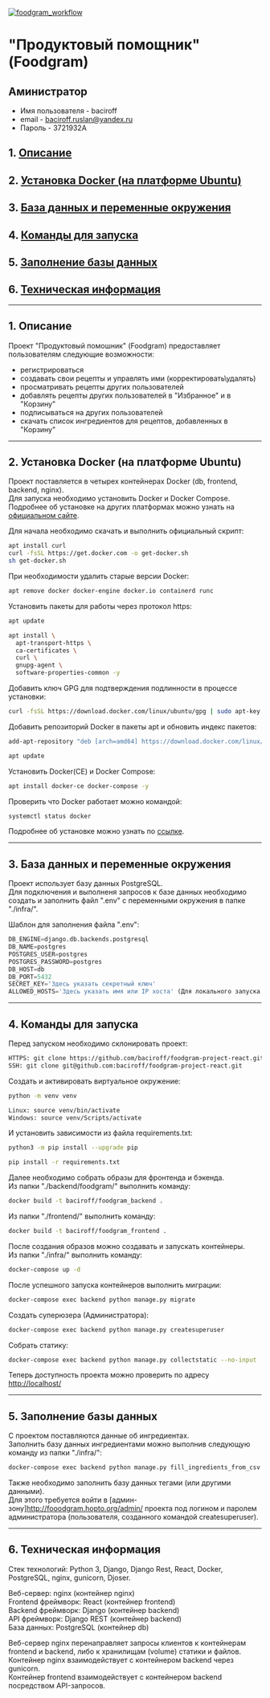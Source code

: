 [![foodgram_workflow](https://github.com/baciroff/foodgram-project-react/actions/workflows/foodgram.yml/badge.svg)](https://github.com/baciroff/foodgram-project-react/actions/workflows/foodgram.yml)

# "Продуктовый помощник" (Foodgram)

## Аминистратор

- Имя пользователя - baciroff
- email - <baciroff.ruslan@yandex.ru>
- Пароль - 3721932A

## 1. [Описание](#1)

## 2. [Установка Docker (на платформе Ubuntu)](#2)

## 3. [База данных и переменные окружения](#3)

## 4. [Команды для запуска](#4)

## 5. [Заполнение базы данных](#5)

## 6. [Техническая информация](#6)

---

## 1. Описание <a id=1></a>

Проект "Продуктовый помошник" (Foodgram) предоставляет пользователям следующие возможности:

- регистрироваться
- создавать свои рецепты и управлять ими (корректировать\удалять)
- просматривать рецепты других пользователей
- добавлять рецепты других пользователей в "Избранное" и в "Корзину"
- подписываться на других пользователей
- скачать список ингредиентов для рецептов, добавленных в "Корзину"

---

## 2. Установка Docker (на платформе Ubuntu) <a id=2></a>

Проект поставляется в четырех контейнерах Docker (db, frontend, backend, nginx).  
Для запуска необходимо установить Docker и Docker Compose.  
Подробнее об установке на других платформах можно узнать на [официальном сайте](https://docs.docker.com/engine/install/).

Для начала необходимо скачать и выполнить официальный скрипт:

```bash
apt install curl
curl -fsSL https://get.docker.com -o get-docker.sh
sh get-docker.sh
```

При необходимости удалить старые версии Docker:

```bash
apt remove docker docker-engine docker.io containerd runc 
```

Установить пакеты для работы через протокол https:

```bash
apt update
```

```bash
apt install \
  apt-transport-https \
  ca-certificates \
  curl \
  gnupg-agent \
  software-properties-common -y 
```

Добавить ключ GPG для подтверждения подлинности в процессе установки:

```bash
curl -fsSL https://download.docker.com/linux/ubuntu/gpg | sudo apt-key add -
```

Добавить репозиторий Docker в пакеты apt и обновить индекс пакетов:

```bash
add-apt-repository "deb [arch=amd64] https://download.docker.com/linux/ubuntu $(lsb_release -cs) stable" 
```

```bash
apt update
```

Установить Docker(CE) и Docker Compose:

```bash
apt install docker-ce docker-compose -y
```

Проверить что  Docker работает можно командой:

```bash
systemctl status docker
```

Подробнее об установке можно узнать по [ссылке](https://docs.docker.com/engine/install/ubuntu/).

---

## 3. База данных и переменные окружения <a id=3></a>

Проект использует базу данных PostgreSQL.  
Для подключения и выполненя запросов к базе данных необходимо создать и заполнить файл ".env" с переменными окружения в папке "./infra/".

Шаблон для заполнения файла ".env":

```python
DB_ENGINE=django.db.backends.postgresql
DB_NAME=postgres
POSTGRES_USER=postgres
POSTGRES_PASSWORD=postgres
DB_HOST=db
DB_PORT=5432
SECRET_KEY='Здесь указать секретный ключ'
ALLOWED_HOSTS='Здесь указать имя или IP хоста' (Для локального запуска - 127.0.0.1)
```

---

## 4. Команды для запуска <a id=4></a>

Перед запуском необходимо склонировать проект:

```bash
HTTPS: git clone https://github.com/baciroff/foodgram-project-react.git
SSH: git clone git@github.com:baciroff/foodgram-project-react.git
```

Cоздать и активировать виртуальное окружение:

```bash
python -m venv venv
```

```bash
Linux: source venv/bin/activate
Windows: source venv/Scripts/activate
```

И установить зависимости из файла requirements.txt:

```bash
python3 -m pip install --upgrade pip
```

```bash
pip install -r requirements.txt
```

Далее необходимо собрать образы для фронтенда и бэкенда.  
Из папки "./backend/foodgram/" выполнить команду:

```bash
docker build -t baciroff/foodgram_backend .
```

Из папки "./frontend/" выполнить команду:

```bash
docker build -t baciroff/foodgram_frontend .
```

После создания образов можно создавать и запускать контейнеры.  
Из папки "./infra/" выполнить команду:

```bash
docker-compose up -d
```

После успешного запуска контейнеров выполнить миграции:

```bash
docker-compose exec backend python manage.py migrate
```

Создать суперюзера (Администратора):

```bash
docker-compose exec backend python manage.py createsuperuser
```

Собрать статику:

```bash
docker-compose exec backend python manage.py collectstatic --no-input
```

Теперь доступность проекта можно проверить по адресу [http://localhost/](http://localhost/)

---

## 5. Заполнение базы данных <a id=5></a>

С проектом поставляются данные об ингредиентах.  
Заполнить базу данных ингредиентами можно выполнив следующую команду из папки "./infra/":

```bash
docker-compose exec backend python manage.py fill_ingredients_from_csv --path data/
```

Также необходимо заполнить базу данных тегами (или другими данными).  
Для этого требуется войти в [админ-зону]<http://fooodgram.hopto.org/admin/>
проекта под логином и паролем администратора (пользователя, созданного командой createsuperuser).

---

## 6. Техническая информация <a id=6></a>

Стек технологий: Python 3, Django, Django Rest, React, Docker, PostgreSQL, nginx, gunicorn, Djoser.

Веб-сервер: nginx (контейнер nginx)  
Frontend фреймворк: React (контейнер frontend)  
Backend фреймворк: Django (контейнер backend)  
API фреймворк: Django REST (контейнер backend)  
База данных: PostgreSQL (контейнер db)

Веб-сервер nginx перенаправляет запросы клиентов к контейнерам frontend и backend, либо к хранилищам (volume) статики и файлов.  
Контейнер nginx взаимодействует с контейнером backend через gunicorn.  
Контейнер frontend взаимодействует с контейнером backend посредством API-запросов.
